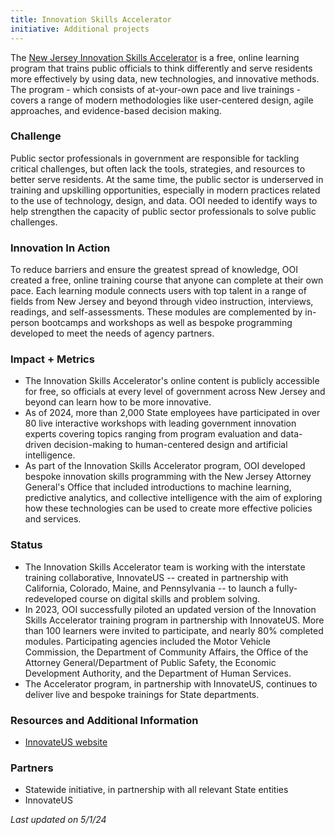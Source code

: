 ```yaml
---
title: Innovation Skills Accelerator
initiative: Additional projects
---
```


The [New Jersey Innovation Skills Accelerator](https://skills.innovation.nj.gov/) is a free, online learning program that trains public officials to think differently and serve residents more effectively by using data, new technologies, and innovative methods. The program - which consists of at-your-own pace and live trainings - covers a range of modern methodologies like user-centered design, agile approaches, and evidence-based decision making.

### Challenge

Public sector professionals in government are responsible for tackling critical challenges, but often lack the tools, strategies, and resources to better serve residents. At the same time, the public sector is underserved in training and upskilling opportunities, especially in modern practices related to the use of technology, design, and data. OOI needed to identify ways to help strengthen the capacity of public sector professionals to solve public challenges.

### Innovation In Action

To reduce barriers and ensure the greatest spread of knowledge, OOI created a free, online training course that anyone can complete at their own pace. Each learning module connects users with top talent in a range of fields from New Jersey and beyond through video instruction, interviews, readings, and self-assessments. These modules are complemented by in-person bootcamps and workshops as well as bespoke programming developed to meet the needs of agency partners.

### Impact + Metrics

-   The Innovation Skills Accelerator's online content is publicly accessible for free, so officials at every level of government across New Jersey and beyond can learn how to be more innovative.
-   As of 2024, more than 2,000 State employees have participated in over 80 live interactive workshops with leading government innovation experts covering topics ranging from program evaluation and data-driven decision-making to human-centered design and artificial intelligence.
-   As part of the Innovation Skills Accelerator program, OOI developed bespoke innovation skills programming with the New Jersey Attorney General's Office that included introductions to machine learning, predictive analytics, and collective intelligence with the aim of exploring how these technologies can be used to create more effective policies and services.

### Status

-   The Innovation Skills Accelerator team is working with the interstate training collaborative, InnovateUS -- created in partnership with California, Colorado, Maine, and Pennsylvania -- to launch a fully-redeveloped course on digital skills and problem solving.
-   In 2023, OOI successfully piloted an updated version of the Innovation Skills Accelerator training program in partnership with InnovateUS. More than 100 learners were invited to participate, and nearly 80% completed modules. Participating agencies included the Motor Vehicle Commission, the Department of Community Affairs, the Office of the Attorney General/Department of Public Safety, the Economic Development Authority, and the Department of Human Services. 
-   The Accelerator program, in partnership with InnovateUS, continues to deliver live and bespoke trainings for State departments.

### Resources and Additional Information

-   [InnovateUS website](https://innovate-us.org/)

### Partners

-   Statewide initiative, in partnership with all relevant State entities
-   InnovateUS

*Last updated on 5/1/24*

